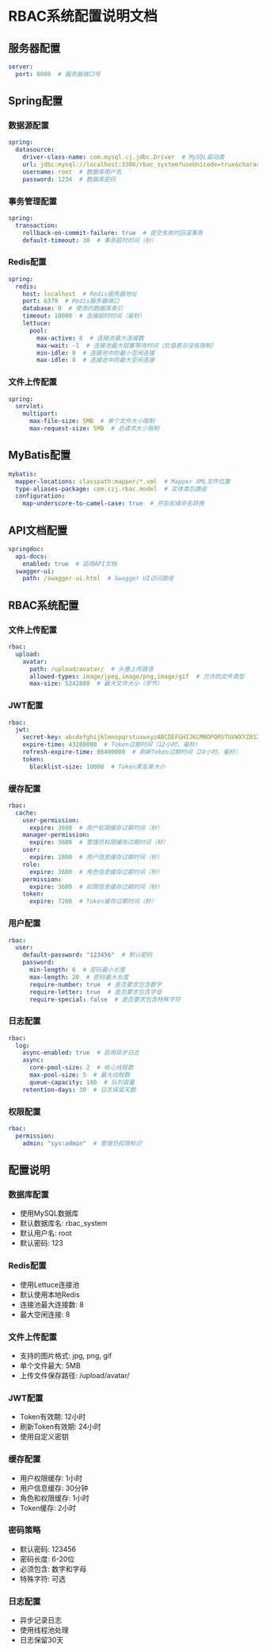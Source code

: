 # RBAC系统配置说明文档

## 服务器配置
```yaml
server:
  port: 8080  # 服务器端口号
```

## Spring配置
### 数据源配置
```yaml
spring:
  datasource:
    driver-class-name: com.mysql.cj.jdbc.Driver  # MySQL驱动类
    url: jdbc:mysql://localhost:3306/rbac_system?useUnicode=true&characterEncoding=utf-8&serverTimezone=Asia/Shanghai  # 数据库连接URL
    username: root  # 数据库用户名
    password: 1234  # 数据库密码
```

### 事务管理配置
```yaml
spring:
  transaction:
    rollback-on-commit-failure: true  # 提交失败时回滚事务
    default-timeout: 30  # 事务超时时间（秒）
```

### Redis配置
```yaml
spring:
  redis:
    host: localhost  # Redis服务器地址
    port: 6379  # Redis服务器端口
    database: 0  # 使用的数据库索引
    timeout: 10000  # 连接超时时间（毫秒）
    lettuce:
      pool:
        max-active: 8  # 连接池最大连接数
        max-wait: -1  # 连接池最大阻塞等待时间（负值表示没有限制）
        min-idle: 0  # 连接池中的最小空闲连接
        max-idle: 8  # 连接池中的最大空闲连接
```

### 文件上传配置
```yaml
spring:
  servlet:
    multipart:
      max-file-size: 5MB  # 单个文件大小限制
      max-request-size: 5MB  # 总请求大小限制
```

## MyBatis配置
```yaml
mybatis:
  mapper-locations: classpath:mapper/*.xml  # Mapper XML文件位置
  type-aliases-package: com.czj.rbac.model  # 实体类包路径
  configuration:
    map-underscore-to-camel-case: true  # 开启驼峰命名转换
```

## API文档配置
```yaml
springdoc:
  api-docs:
    enabled: true  # 启用API文档
  swagger-ui:
    path: /swagger-ui.html  # Swagger UI访问路径
```

## RBAC系统配置
### 文件上传配置
```yaml
rbac:
  upload:
    avatar:
      path: /upload/avatar/  # 头像上传路径
      allowed-types: image/jpeg,image/png,image/gif  # 允许的文件类型
      max-size: 5242880  # 最大文件大小（字节）
```

### JWT配置
```yaml
rbac:
  jwt:
    secret-key: abcdefghijklmnopqrstuvwxyzABCDEFGHIJKLMNOPQRSTUVWXYZ0123456789  # JWT密钥
    expire-time: 43200000  # Token过期时间（12小时，毫秒）
    refresh-expire-time: 86400000  # 刷新Token过期时间（24小时，毫秒）
    token:
      blacklist-size: 10000  # Token黑名单大小
```

### 缓存配置
```yaml
rbac:
  cache:
    user-permission:
      expire: 3600  # 用户权限缓存过期时间（秒）
    manager-permission:
      expire: 3600  # 管理员权限缓存过期时间（秒）
    user:
      expire: 1800  # 用户信息缓存过期时间（秒）
    role:
      expire: 3600  # 角色信息缓存过期时间（秒）
    permission:
      expire: 3600  # 权限信息缓存过期时间（秒）
    token:
      expire: 7200  # Token缓存过期时间（秒）
```

### 用户配置
```yaml
rbac:
  user:
    default-password: "123456"  # 默认密码
    password:
      min-length: 6  # 密码最小长度
      max-length: 20  # 密码最大长度
      require-number: true  # 是否要求包含数字
      require-letter: true  # 是否要求包含字母
      require-special: false  # 是否要求包含特殊字符
```

### 日志配置
```yaml
rbac:
  log:
    async-enabled: true  # 启用异步日志
    async:
      core-pool-size: 2  # 核心线程数
      max-pool-size: 5  # 最大线程数
      queue-capacity: 100  # 队列容量
    retention-days: 30  # 日志保留天数
```

### 权限配置
```yaml
rbac:
  permission:
    admin: "sys:admin"  # 管理员权限标识
```

## 配置说明

### 数据库配置
- 使用MySQL数据库
- 默认数据库名: rbac_system
- 默认用户名: root
- 默认密码: 123

### Redis配置
- 使用Lettuce连接池
- 默认使用本地Redis
- 连接池最大连接数: 8
- 最大空闲连接: 8

### 文件上传配置
- 支持的图片格式: jpg, png, gif
- 单个文件最大: 5MB
- 上传文件保存路径: /upload/avatar/

### JWT配置
- Token有效期: 12小时
- 刷新Token有效期: 24小时
- 使用自定义密钥

### 缓存配置
- 用户权限缓存: 1小时
- 用户信息缓存: 30分钟
- 角色和权限缓存: 1小时
- Token缓存: 2小时

### 密码策略
- 默认密码: 123456
- 密码长度: 6-20位
- 必须包含: 数字和字母
- 特殊字符: 可选

### 日志配置
- 异步记录日志
- 使用线程池处理
- 日志保留30天 